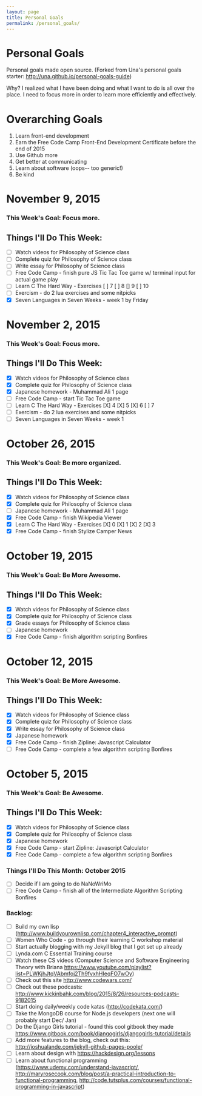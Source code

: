 ```yaml
---
layout: page
title: Personal Goals
permalink: /personal_goals/
---
```


Personal Goals
==============

Personal goals made open source. (Forked from Una's personal goals starter: http://una.github.io/personal-goals-guide)

Why? I realized what I have been doing and what I want to do is all over the place. I need to focus more in order to learn more efficiently and effectively.

# Overarching Goals
1. Learn front-end development
2. Earn the Free Code Camp Front-End Development Certificate before the end of 2015
3. Use Github more
4. Get better at communicating
5. Learn about software (oops-- too generic!)
6. Be kind

# November 9, 2015

### This Week's Goal: Focus more.

## Things I'll Do This Week:
- [ ] Watch videos for Philosophy of Science class
- [ ] Complete quiz for Philosophy of Science class
- [ ] Write essay for Philosophy of Science class
- [ ] Free Code Camp - finish pure JS Tic Tac Toe game w/ terminal input for actual game play
- [ ] Learn C The Hard Way - Exercises [ ] 7 [ ] 8 [] 9 [ ] 10
- [ ] Exercism - do 2 lua exercises and some nitpicks
- [X] Seven Languages in Seven Weeks - week 1 by Friday

# November 2, 2015

### This Week's Goal: Focus more.

## Things I'll Do This Week:
- [X] Watch videos for Philosophy of Science class
- [X] Complete quiz for Philosophy of Science class
- [X] Japanese homework - Muhammad Ali 1 page
- [ ] Free Code Camp - start Tic Tac Toe game
- [ ] Learn C The Hard Way - Exercises [X] 4 [X] 5 [X] 6 [ ] 7
- [ ] Exercism - do 2 lua exercises and some nitpicks
- [ ] Seven Languages in Seven Weeks - week 1

# October 26, 2015

### This Week's Goal: Be more organized.

## Things I'll Do This Week:
- [X] Watch videos for Philosophy of Science class
- [X] Complete quiz for Philosophy of Science class
- [ ] Japanese homework - Muhammad Ali 1 page
- [X] Free Code Camp - finish Wikipedia Viewer
- [X] Learn C The Hard Way - Exercises [X] 0 [X] 1 [X] 2 [X] 3
- [X] Free Code Camp - finish Stylize Camper News

# October 19, 2015

### This Week's Goal: Be More Awesome.

## Things I'll Do This Week:
- [X] Watch videos for Philosophy of Science class
- [X] Complete quiz for Philosophy of Science class
- [X] Grade essays for Philosophy of Science class
- [ ] Japanese homework
- [X] Free Code Camp - finish algorithm scripting Bonfires

# October 12, 2015

### This Week's Goal: Be More Awesome.

## Things I'll Do This Week:
- [X] Watch videos for Philosophy of Science class
- [X] Complete quiz for Philosophy of Science class
- [X] Write essay for Philosophy of Science class
- [X] Japanese homework
- [X] Free Code Camp - finish Zipline: Javascript Calculator
- [ ] Free Code Camp - complete a few algorithm scripting Bonfires

# October 5, 2015

### This Week's Goal: Be Awesome.

## Things I'll Do This Week:
- [X] Watch videos for Philosophy of Science class
- [X] Complete quiz for Philosophy of Science class
- [X] Japanese homework
- [X] Free Code Camp - start Zipline: Javascript Calculator
- [X] Free Code Camp - complete a few algorithm scripting Bonfires

### Things I'll Do This Month: October 2015
- [ ] Decide if I am going to do NaNoWriMo
- [ ] Free Code Camp - finish all of the Intermediate Algorithm Scripting Bonfires

### Backlog:
- [ ] Build my own lisp (http://www.buildyourownlisp.com/chapter4_interactive_prompt)
- [ ] Women Who Code - go through their learning C workshop material
- [ ] Start actually blogging with my Jekyll blog that I got set up already
- [ ] Lynda.com C Essential Training course
- [ ] Watch these CS videos (Computer Science and Software Engineering Theory with Briana https://www.youtube.com/playlist?list=PLWKjhJtqVAbmfoj2Th9fvxhHIeqFO7wOy)
- [ ] Check out this site http://www.codewars.com/
- [ ] Check out these podcasts: http://www.kickinbahk.com/blog/2015/8/26/resources-podcasts-9182015
- [ ] Start doing daily/weekly code katas (http://codekata.com/)
- [ ] Take the MongoDB course for Node.js developers (next one will probably start Dec/ Jan)
- [ ] Do the Django Girls tutorial - found this cool gitbook they made https://www.gitbook.com/book/djangogirls/djangogirls-tutorial/details
- [ ] Add more features to the blog, check out this: http://joshualande.com/jekyll-github-pages-poole/
- [ ] Learn about design with https://hackdesign.org/lessons
- [ ] Learn about functional programming (https://www.udemy.com/understand-javascript/, http://maryrosecook.com/blog/post/a-practical-introduction-to-functional-programming, http://code.tutsplus.com/courses/functional-programming-in-javascript)
